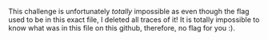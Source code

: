 This challenge is unfortunately *totally* impossible as even though the flag used to be in this exact file, I deleted all traces of it! It is totally impossible to know what was in this file on this github, therefore, no flag for you :).
